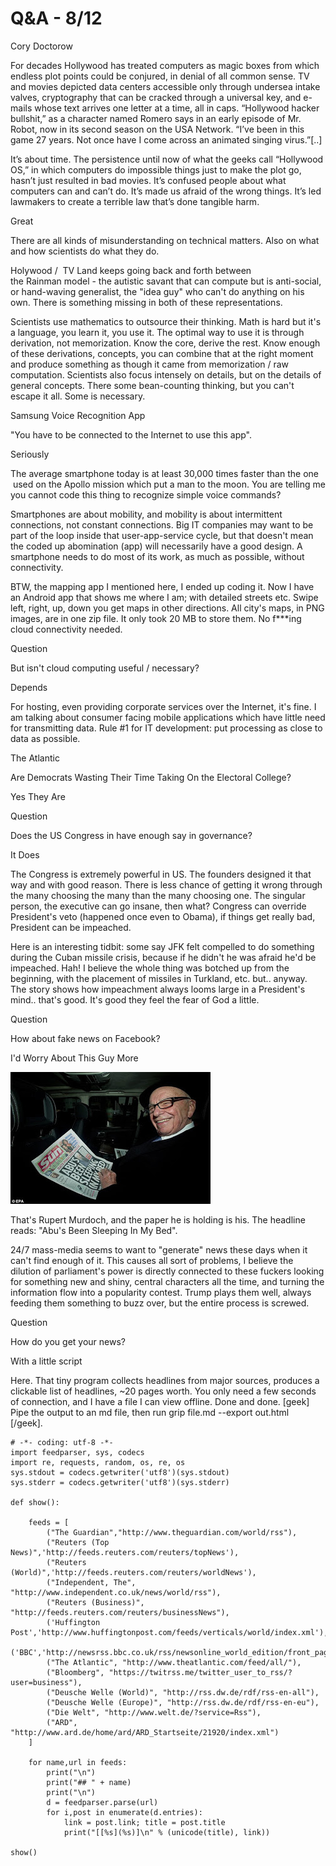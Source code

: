 # Q&A - 8/12

Cory Doctorow

For decades Hollywood has treated computers as magic boxes from which endless plot points could be conjured, in denial of all common sense. TV and movies depicted data centers accessible only through undersea intake valves, cryptography that can be cracked through a universal key, and e-mails whose text arrives one letter at a time, all in caps. “Hollywood hacker bullshit,” as a character named Romero says in an early episode of Mr. Robot, now in its second season on the USA Network. “I’ve been in this game 27 years. Not once have I come across an animated singing virus.”[..]

It’s about time. The persistence until now of what the geeks call “Hollywood OS,” in which computers do impossible things just to make the plot go, hasn’t just resulted in bad movies. It’s confused people about what computers can and can’t do. It’s made us afraid of the wrong things. It’s led lawmakers to create a terrible law that’s done tangible harm.

Great

There are all kinds of misunderstanding on technical matters. Also on what and how scientists do what they do.

Holywood /  TV Land keeps going back and forth between the Rainman model - the autistic savant that can compute but is anti-social, or hand-waving generalist, the "idea guy" who can't do anything on his own. There is something missing in both of these representations.

Scientists use mathematics to outsource their thinking. Math is hard but it's a language, you learn it, you use it. The optimal way to use it is through derivation, not memorization. Know the core, derive the rest. Know enough of these derivations, concepts, you can combine that at the right moment and produce something as though it came from memorization / raw computation. Scientists also focus intensely on details, but on the details of general concepts. There some bean-counting thinking, but you can't escape it all. Some is necessary.

Samsung Voice Recognition App

"You have to be connected to the Internet to use this app".

Seriously

The average smartphone today is at least 30,000 times faster than the one  used on the Apollo mission which put a man to the moon. You are telling me you cannot code this thing to recognize simple voice commands?

Smartphones are about mobility, and mobility is about intermittent connections, not constant connections. Big IT companies may want to be part of the loop inside that user-app-service cycle, but that doesn't mean the coded up abomination (app) will necessarily have a good design. A smartphone needs to do most of its work, as much as possible, without connectivity.

BTW, the mapping app I mentioned here, I ended up coding it. Now I have an Android app that shows me where I am; with detailed streets etc. Swipe left, right, up, down you get maps in other directions. All city's maps, in PNG images, are in one zip file. It only took 20 MB to store them. No f***ing cloud connectivity needed.

Question

But isn't cloud computing useful / necessary?

Depends

For hosting, even providing corporate services over the Internet, it's fine. I am talking about consumer facing mobile applications which have little need for transmitting data. Rule #1 for IT development: put processing as close to data as possible.

The Atlantic

Are Democrats Wasting Their Time Taking On the Electoral College?

Yes They Are 

Question

Does the US Congress in have enough say in governance?

It Does

The Congress is extremely powerful in US. The founders designed it that way and with good reason. There is less chance of getting it wrong through the many choosing the many than the many choosing one. The singular person, the executive can go insane, then what? Congress can override President's veto (happened once even to Obama), if things get really bad, President can be impeached.

Here is an interesting tidbit: some say JFK felt compelled to do something during the Cuban missile crisis, because if he didn't he was afraid he'd be impeached. Hah! I believe the whole thing was botched up from the beginning, with the placement of missiles in Turkland, etc. but.. anyway. The story shows how impeachment always looms large in a President's mind.. that's good. It's good they feel the fear of God a little.

Question

How about fake news on Facebook?

I'd Worry About This Guy More

![](article-0-15FC07BD000005DC-654_634x418.jpg)

That's Rupert Murdoch, and the paper he is holding is his. The headline reads: "Abu's Been Sleeping In My Bed".

24/7 mass-media seems to want to "generate" news these days when it can't find enough of it. This causes all sort of problems, I believe the dilution of parliament's power is directly connected to these fuckers looking for something new and shiny, central characters all the time, and turning the information flow into a popularity contest. Trump plays them well, always feeding them something to buzz over, but the entire process is screwed.

Question

How do you get your news?

With a little script

Here. That tiny program collects headlines from major sources, produces a clickable list of headlines, ~20 pages worth. You only need a few seconds of connection, and I have a file I can view offline. Done and done. [geek] Pipe the output to an md file, then run grip file.md --export out.html [/geek]. 

```
# -*- coding: utf-8 -*-
import feedparser, sys, codecs
import re, requests, random, os, re, os
sys.stdout = codecs.getwriter('utf8')(sys.stdout)
sys.stderr = codecs.getwriter('utf8')(sys.stderr)

def show():

    feeds = [
        ("The Guardian","http://www.theguardian.com/world/rss"),
        ("Reuters (Top News)",'http://feeds.reuters.com/reuters/topNews'),
        ("Reuters (World)",'http://feeds.reuters.com/reuters/worldNews'),
        ("Independent, The", "http://www.independent.co.uk/news/world/rss"),
        ("Reuters (Business)", "http://feeds.reuters.com/reuters/businessNews"),
        ('Huffington Post','http://www.huffingtonpost.com/feeds/verticals/world/index.xml'),
        ('BBC','http://newsrss.bbc.co.uk/rss/newsonline_world_edition/front_page/rss.xml'),
        ("The Atlantic", "http://www.theatlantic.com/feed/all/"),
        ("Bloomberg", "https://twitrss.me/twitter_user_to_rss/?user=business"),
        ("Deusche Welle (World)", "http://rss.dw.de/rdf/rss-en-all"),
        ("Deusche Welle (Europe)", "http://rss.dw.de/rdf/rss-en-eu"),
        ("Die Welt", "http://www.welt.de/?service=Rss"),
        ("ARD", "http://www.ard.de/home/ard/ARD_Startseite/21920/index.xml")
    ]

    for name,url in feeds:
        print("\n")
        print("## " + name)
        print("\n")
        d = feedparser.parse(url)
        for i,post in enumerate(d.entries):
            link = post.link; title = post.title
            print("[[%s](%s)]\n" % (unicode(title), link))

show()
```











